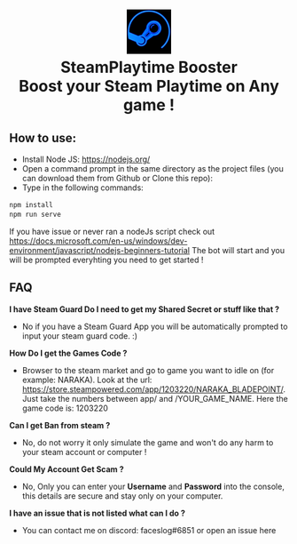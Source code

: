 <h1 align="center">
  <img  src="img/steam-logo.png" height="80" width="80" />
  <br/>
   SteamPlaytime Booster
  <br/>
  Boost your Steam Playtime on Any game !
</h1>

## How to use:

- Install Node JS: <https://nodejs.org/>
- Open a command prompt in the same directory as the project files (you can download them from Github or Clone this repo):
- Type in the following commands:
```sh
npm install 
npm run serve
```
If you have issue or never ran a nodeJs script check out <https://docs.microsoft.com/en-us/windows/dev-environment/javascript/nodejs-beginners-tutorial>
The bot will start and you will be prompted everyhting you need to get started !

## FAQ

**I have Steam Guard Do I need to get my Shared Secret or stuff like that ?**
- No if you have a Steam Guard App you will be automatically prompted to input your steam guard code. :)

**How Do I get the Games Code ?**
- Browser to the steam market and go to game you want to idle on (for example: NARAKA). Look at the url: <https://store.steampowered.com/app/1203220/NARAKA_BLADEPOINT/>. Just take the numbers between app/ and /YOUR_GAME_NAME. Here the game code is: 1203220

**Can I get Ban from steam ?**
- No, do not worry it only simulate the game and won't do any harm to your steam account or computer  !

**Could My Account Get Scam ?**
- No, Only you can enter your **Username** and **Password** into the console, this details are secure and stay only on your computer.

**I have an issue that is not listed what can I do ?**
- You can contact me on discord: faceslog#6851 or open an issue here
